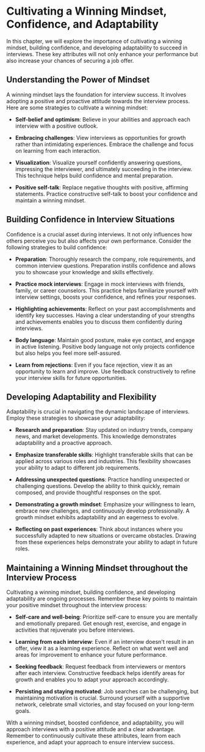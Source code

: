 Cultivating a Winning Mindset, Confidence, and Adaptability
====================================================================

In this chapter, we will explore the importance of cultivating a winning mindset, building confidence, and developing adaptability to succeed in interviews. These key attributes will not only enhance your performance but also increase your chances of securing a job offer.

**Understanding the Power of Mindset**
--------------------------------------

A winning mindset lays the foundation for interview success. It involves adopting a positive and proactive attitude towards the interview process. Here are some strategies to cultivate a winning mindset:

* **Self-belief and optimism**: Believe in your abilities and approach each interview with a positive outlook.

* **Embracing challenges**: View interviews as opportunities for growth rather than intimidating experiences. Embrace the challenge and focus on learning from each interaction.

* **Visualization**: Visualize yourself confidently answering questions, impressing the interviewer, and ultimately succeeding in the interview. This technique helps build confidence and mental preparation.

* **Positive self-talk**: Replace negative thoughts with positive, affirming statements. Practice constructive self-talk to boost your confidence and maintain a winning mindset.

**Building Confidence in Interview Situations**
-----------------------------------------------

Confidence is a crucial asset during interviews. It not only influences how others perceive you but also affects your own performance. Consider the following strategies to build confidence:

* **Preparation**: Thoroughly research the company, role requirements, and common interview questions. Preparation instills confidence and allows you to showcase your knowledge and skills effectively.

* **Practice mock interviews**: Engage in mock interviews with friends, family, or career counselors. This practice helps familiarize yourself with interview settings, boosts your confidence, and refines your responses.

* **Highlighting achievements**: Reflect on your past accomplishments and identify key successes. Having a clear understanding of your strengths and achievements enables you to discuss them confidently during interviews.

* **Body language**: Maintain good posture, make eye contact, and engage in active listening. Positive body language not only projects confidence but also helps you feel more self-assured.

* **Learn from rejections**: Even if you face rejection, view it as an opportunity to learn and improve. Use feedback constructively to refine your interview skills for future opportunities.

**Developing Adaptability and Flexibility**
-------------------------------------------

Adaptability is crucial in navigating the dynamic landscape of interviews. Employ these strategies to showcase your adaptability:

* **Research and preparation**: Stay updated on industry trends, company news, and market developments. This knowledge demonstrates adaptability and a proactive approach.

* **Emphasize transferable skills**: Highlight transferable skills that can be applied across various roles and industries. This flexibility showcases your ability to adapt to different job requirements.

* **Addressing unexpected questions**: Practice handling unexpected or challenging questions. Develop the ability to think quickly, remain composed, and provide thoughtful responses on the spot.

* **Demonstrating a growth mindset**: Emphasize your willingness to learn, embrace new challenges, and continuously develop professionally. A growth mindset exhibits adaptability and an eagerness to evolve.

* **Reflecting on past experiences**: Think about instances where you successfully adapted to new situations or overcame obstacles. Drawing from these experiences helps demonstrate your ability to adapt in future roles.

**Maintaining a Winning Mindset throughout the Interview Process**
------------------------------------------------------------------

Cultivating a winning mindset, building confidence, and developing adaptability are ongoing processes. Remember these key points to maintain your positive mindset throughout the interview process:

* **Self-care and well-being**: Prioritize self-care to ensure you are mentally and emotionally prepared. Get enough rest, exercise, and engage in activities that rejuvenate you before interviews.

* **Learning from each interview**: Even if an interview doesn't result in an offer, view it as a learning experience. Reflect on what went well and areas for improvement to enhance your future performance.

* **Seeking feedback**: Request feedback from interviewers or mentors after each interview. Constructive feedback helps identify areas for growth and enables you to adapt your approach accordingly.

* **Persisting and staying motivated**: Job searches can be challenging, but maintaining motivation is crucial. Surround yourself with a supportive network, celebrate small victories, and stay focused on your long-term goals.

With a winning mindset, boosted confidence, and adaptability, you will approach interviews with a positive attitude and a clear advantage. Remember to continuously cultivate these attributes, learn from each experience, and adapt your approach to ensure interview success.
